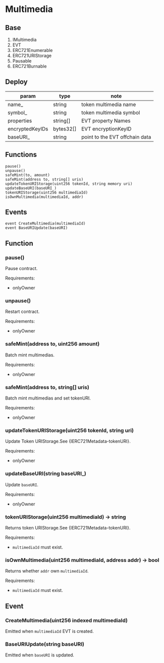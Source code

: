 # Multimedia

## Base

1. IMultimedia
2. EVT
3. ERC721Enumerable
4. ERC721URIStorage
5. Pausable
6. ERC721Burnable

## Deploy

| param           | type      | note                           |
| --------------- | --------- | ------------------------------ |
| name\_          | string    | token multimedia name          |
| symbol\_        | string    | token multimedia symbol        |
| properties      | string[]  | EVT property Names             |
| encryptedKeyIDs | bytes32[] | EVT encryptionKeyID            |
| baseURI\_       | string    | point to the EVT offchain data |

## Functions

```
pause()
unpause()
safeMint(to, amount)
safeMint(address to, string[] uris)
updateTokenURIStorage(uint256 tokenId, string memory uri)
updateBaseURI(baseURI_)
tokenURIStorage(uint256 multimediaId)
isOwnMultimedia(multimediaId, addr)
```

## Events

```
event CreateMultimedia(multimediaId)
event BaseURIUpdate(baseURI)
```

## Function

### pause()

Pause contract.

Requirements:

- onlyOwner

### unpause()

Restart contract.

Requirements:

- onlyOwner

### safeMint(address to, uint256 amount)

Batch mint multimedias.

Requirements:

- onlyOwner

### safeMint(address to, string[] uris)

Batch mint multimedias and set tokenURI.

Requirements:

- onlyOwner

### updateTokenURIStorage(uint256 tokenId, string uri)

Update Token URIStorage.See {IERC721Metadata-tokenURI}.

Requirements:

- onlyOwner

### updateBaseURI(string baseURI\_)

Update `baseURI`.

Requirements:

- onlyOwner

### tokenURIStorage(uint256 multimediaId) -> string

Returns token URIStorage.See {IERC721Metadata-tokenURI}.

Requirements:

- `multimediaId` must exist.

### isOwnMultimedia(uint256 multimediaId, address addr) -> bool

Returns whether `addr` own `multimediaId`.

Requirements:

- `multimediaId` must exist.

## Event

### CreateMultimedia(uint256 indexed multimediaId)

Emitted when `multimediaId` EVT is created.

### BaseURIUpdate(string baseURI)

Emitted when `baseURI` is updated.
